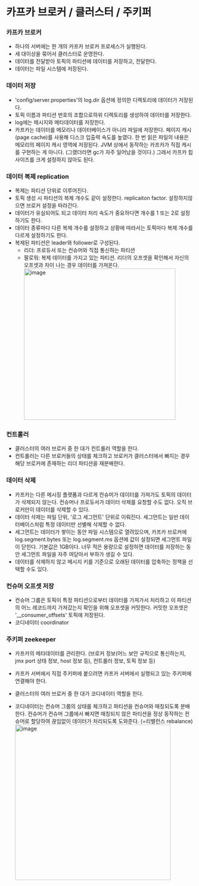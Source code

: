 # 카프카 브로커 / 클러스터 / 주키퍼

### 카프카 브로커
- 하나의 서버에는 한 개의 카프카 브로커 프로세스가 실행된다.
- 세 대이상을 묶어서 클러스터로 운영한다.
- 데이터를 전달받아 토픽의 파티션에 데이터를 저장하고, 전달한다.
- 데이터는 파일 시스템에 저장된다.


### 데이터 저장
- 'config/server.properties'의 log.dir 옵션에 정의한 디렉토리에 데이터가 저장된다.
- 토픽 이름과 파티션 번호의 조합으로하위 디렉토리를 생성하여 데이터를 저장한다.
- log에는 메시지와 메타데이터를 저장한다.
- 카프카는 데이터를 메모리나 데이터베이스가 아니라 파일에 저장한다. 페이지 캐시(page cache)를 사용해 디스크 입출력 속도를 높였다. 한 번 읽은 파일의 내용은 메모리의 페이지 캐시 영역에 저장된다. JVM 상에서 동작하는 카프카가 직접 캐시를 구현하는 게 아니다. (그랬더라면 gc가 자주 일어났을 것이다.) 그래서 카프카 힙 사이즈를 크게 설정하지 않아도 된다.

### 데이터 복제 replication
- 복제는 파티션 단위로 이루어진다.
- 토픽 생성 시 파티션의 복제 개수도 같이 설정한다. replicaiton factor. 설정하지않으면 브로커 설정을 따라간다.
- 데이터가 유실되어도 되고 데이터 처리 속도가 중요하다면 개수를 1 또는 2로 설정하기도 한다.
- 데이터 종류마다 다른 복제 개수를 설정하고 상황에 따라서는 토픽마다 복제 개수를 다르게 설정하기도 한다.
- 복제된 파티션은 leader와 follower로 구성된다.
  - 리더: 프로듀서 또는 컨슈머와 직접 통신하는 파티션
  - 팔로워: 복제 데이터를 가지고 있는 파티션.  리더의 오프셋을 확인해서 자신의 오프셋과 차이 나는 경우 데이터를 가져온다.
    <img width="406" alt="image" src="https://github.com/user-attachments/assets/5dca8628-ee5f-49e6-852d-080abcd26576" />

### 컨트롤러
- 클러스터의 여러 브로커 중 한 대가 컨트롤러 역할을 한다.
- 컨트롤러는 다른 브로커들의 상태를 체크하고 브로커가 클러스터에서 빠지는 경우 해당 브로커에 존재하는 리더 파티션을 재분배한다.

### 데이터 삭제
- 카프카는 다른 메시징 플랫폼과 다르게 컨슈머가 데이터를 가져가도 토픽의 데이터가 삭제되지 않는다. 컨슈머나 프로듀서가 데이터 삭제를 요청할 수도 없다. 오직 브로커만이 데이터를 삭제할 수 있다.
- 데이터 삭제는 파일 단위, '로그 세그먼트' 단위로 이뤄진다. 세그먼트는 일반 데이터베이스처럼 특정 데이터만 선별해 삭제할 수 없다.
- 세그먼트는 데이터가 쌓이는 동안 파일 시스템으로 열려있으며, 카프카 브로커에 log.segment.bytes 또는 log.segment.ms 옵션에 값이 설정되면 세그먼트 파일이 닫힌다. 기본값은 1GB이다. 너무 적은 용량으로 설정하면 데이터를 저장하는 동안 세그먼트 파일을 자주 여닫아서 부하가 생길 수 있다. 
- 데이터를 삭제하지 않고 메시지 키를 기준으로 오래된 데이터를 압축하는 정책을 선택할 수도 있다.

### 컨슈머 오프셋 저장
- 컨슈머 그룹은 토픽이 특정 파티션으로부터 데이터를 가져가서 처리하고 이 파티션의 어느 레코드까지 가져갔는지 확인을 위해 오프셋을 커밋한다. 커밋한 오프셋은 '__consumer_offsets' 토픽에 저장된다. 
- 코디네이터 coordinator

### 주키퍼 zeekeeper
- 카프카의 메타데이터를 관리한다. (브로커 정보(어느 보안 규칙으로 통신하는지, jmx port 상태 정보, host 정보 등), 컨트롤러 정보, 토픽 정보 등)
- 카프카 서버에서 직접 주키퍼에 붙으려면 카프카 서버에서 실행되고 있는 주키퍼에 연결해야 한다. 

- 클러스터의 여러 브로커 중 한 대가 코디네이터 역할을 한다.
- 코디네이터는 컨슈머 그룹의 상태를 체크하고 파티션을 컨슈머와 매칭되도록 분배한다. 컨슈머가 컨슈머 그룹에서 빠지면 매칭되지 않은 파티션을 정상 동작하는 컨슈머로 할당하여 끊임없이 데이터가 처리되도록 도와준다. (=리밸런스 rebalance)
  <img width="417" alt="image" src="https://github.com/user-attachments/assets/2a6c4dec-50bb-4263-acfa-c3d12dc31e89" />

